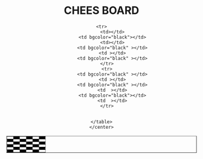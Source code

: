 <!DOCTYPE html>
<html lang="en">
<head>
    <meta charset="UTF-8">
    <meta name="viewport" content="width=device-width, initial-scale=1.0">
    <title>chees board</title>
</head>
<body>
    <center>
        <h1>CHEES BOARD</h1>
    <table border="1" cellpadding="20" cellspacing="2">
        <tr>
            <td></td>
            <td bgcolor="black"></td>
            <td></td>
            <td bgcolor="black" ></td>
            <td ></td>
            <td bgcolor="black" ></td>
        </tr>
        <tr>
            <td bgcolor="black" ></td>
            <td ></td>
            <td bgcolor="black" ></td>
            <td  ></td>
            <td bgcolor="black"></td>
            <td  ></td>
        </tr>

<tr>
            <td></td>
            <td bgcolor="black"></td>
            <td></td>
            <td bgcolor="black" ></td>
            <td ></td>
            <td bgcolor="black" ></td>
        </tr>
        <tr>
            <td bgcolor="black" ></td>
            <td ></td>
            <td bgcolor="black" ></td>
            <td  ></td>
            <td bgcolor="black"></td>
            <td  ></td>
        </tr>
        <tr>
            <td></td>
            <td bgcolor="black"></td>
            <td></td>
            <td bgcolor="black" ></td>
            <td ></td>
            <td bgcolor="black" ></td>
        </tr>
        <tr>
            <td bgcolor="black" ></td>
            <td ></td>
            <td bgcolor="black" ></td>
            <td  ></td>
            <td bgcolor="black"></td>
            <td  ></td>
        </tr>

    <tr>
            <td></td>
            <td bgcolor="black"></td>
            <td></td>
            <td bgcolor="black" ></td>
            <td ></td>
            <td bgcolor="black" ></td>
        </tr>
        <tr>
            <td bgcolor="black" ></td>
            <td ></td>
            <td bgcolor="black" ></td>
            <td  ></td>
            <td bgcolor="black"></td>
            <td  ></td>
        </tr>
       
        
    </table>
    </center>
</body>
</html>
